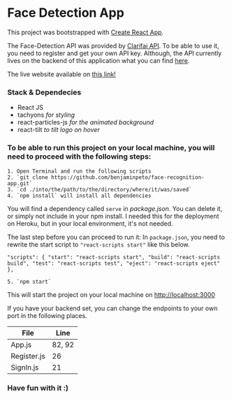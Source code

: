 # Face Detection App

This project was bootstrapped with [Create React App](https://github.com/facebook/create-react-app).

The Face-Detection API was provided by [Clarifai API](https://www.clarifai.com/models/ai-face-detection). To be able to use it, you need to register and get your own API key. Although, the API currently lives on the backend of this application what you can find [here](https://github.com/benjaminpeto/face-recognition-app-api).

The live website available on [this link!](https://ai-face-recognition.herokuapp.com/)


### Stack & Dependecies

  - React JS
  - tachyons *for styling*
  - react-particles-js *for the animated background*
  - react-tilt *to tilt logo on hover*

### To be able to run this project on your local machine, you will need to proceed with the following steps:

    1. Open Terminal and run the following scripts
    2. `git clone https://github.com/benjaminpeto/face-recognition-app.git`
    3. `cd ./into/the/path/to/the/directory/where/it/was/saved`
    4. `npm install` will install all dependencies

You will find a dependency called `serve` in *package.json*. You can delete it, or simply not include in your npm install.
I needed this for the deployment on Heroku, but in your local environment, it's not needed.

The last step before you can proceed to run it:
 In `package.json`, you need to rewrite the start script to `"react-scripts start"` like this below.

` "scripts": {
    "start": "react-scripts start",
    "build": "react-scripts build",
    "test": "react-scripts test",
    "eject": "react-scripts eject"
  },
`

    5. `npm start`


This will start the project on your local machine on [http://localhost:3000](http://localhost:3000)

If you have your backend set, you can change the endpoints to your own port in the following places.

| File  | Line |
| ------------- | ------------- |
| App.js  | 82, 92  |
| Register.js  | 26  |
| SignIn.js  | 21  |

### Have fun with it :)